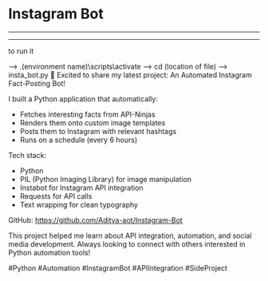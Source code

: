 # Instagram Bot
----------
----------
to run it 

-->  .\(environment name)\scripts\activate
-->  cd (location of file)
-->  insta_bot.py
🤖 Excited to share my latest project: An Automated Instagram Fact-Posting Bot!

I built a Python application that automatically:
- Fetches interesting facts from API-Ninjas
- Renders them onto custom image templates
- Posts them to Instagram with relevant hashtags
- Runs on a schedule (every 6 hours)

Tech stack:
- Python
- PIL (Python Imaging Library) for image manipulation
- Instabot for Instagram API integration
- Requests for API calls
- Text wrapping for clean typography

GitHub: https://github.com/Aditya-aot/Instagram-Bot

This project helped me learn about API integration, automation, and social media development. Always looking to connect with others interested in Python automation tools!

#Python #Automation #InstagramBot #APIIntegration #SideProject
